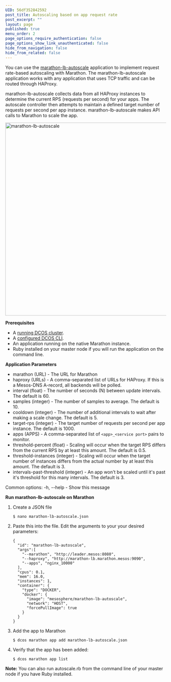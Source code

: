 ```yaml
---
UID: 56df352842592
post_title: Autoscaling based on app request rate
post_excerpt: ""
layout: page
published: true
menu_order: 2
page_options_require_authentication: false
page_options_show_link_unauthenticated: false
hide_from_navigation: false
hide_from_related: false
---
```

You can use the [marathon-lb-autoscale][1] application to implement request rate-based autoscaling with Marathon. The marathon-lb-autoscale application works with any application that uses TCP traffic and can be routed through HAProxy.

marathon-lb-autoscale collects data from all HAProxy instances to determine the current RPS (requests per second) for your apps. The autoscale controller then attempts to maintain a defined target number of requests per second per app instance. marathon-lb-autoscale makes API calls to Marathon to scale the app.

<a href="https://docs.mesosphere.com/wp-content/uploads/2015/12/marathon-lb-autoscale-1.png" rel="attachment wp-att-1259"><img src="https://docs.mesosphere.com/wp-content/uploads/2015/12/marathon-lb-autoscale-1.png" alt="marathon-lb-autoscale" width="552" height="604" class="alignnone size-full wp-image-1259" /></a>

**Prerequisites**

*   A [running DCOS cluster][2].
*   A [configured DCOS CLI][3].
*   An application running on the native Marathon instance.
*   Ruby installed on your master node if you will run the application on the command line.

**Application Parameters**

*   marathon (URL) - The URL for Marathon
*   haproxy (URLs) - A comma-separated list of URLs for HAProxy. If this is a Mesos-DNS A-record, all backends will be polled.
*   interval (float) - The number of seconds (N) between update intervals. The default is 60.
*   samples (integer) - The number of samples to average. The default is 10.
*   cooldown (integer) - The number of additional intervals to wait after making a scale change. The default is 5.
*   target-rps (integer) - The target number of requests per second per app instance. The default is 1000.
*   apps (APPS) - A comma-separated list of `<app>_<service port>` pairs to monitor.
*   threshold-percent (float) - Scaling will occur when the target RPS differs from the current RPS by at least this amount. The default is 0.5.
*   threshold-instances (integer) - Scaling will occur when the target number of instances differs from the actual number by at least this amount. The default is 3.
*   intervals-past-threshold (integer) - An app won't be scaled until it's past it's threshold for this many intervals. The default is 3.

Common options: -h, --help - Show this message

**Run marathon-lb-autoscale on Marathon**

1.  Create a JSON file
    
        $ nano marathon-lb-autoscale.json
        

2.  Paste this into the file. Edit the arguments to your your desired parameters:
    
        {
          "id": "marathon-lb-autoscale",
          "args":[
            "--marathon", "http://leader.mesos:8080",
            "--haproxy", "http://marathon-lb.marathon.mesos:9090",
            "--apps", "nginx_10000"
          ],
          "cpus": 0.1,
          "mem": 16.0,
          "instances": 1,
          "container": {
            "type": "DOCKER",
            "docker": {
              "image": "mesosphere/marathon-lb-autoscale",
              "network": "HOST",
              "forcePullImage": true
            }
          }
        }
        

3.  Add the app to Marathon
    
        $ dcos marathon app add marathon-lb-autoscale.json
        

4.  Verify that the app has been added:
    
        $ dcos marathon app list
        

**Note:** You can also run autoscale.rb from the command line of your master node if you have Ruby installed.

 [1]: https://github.com/mesosphere/marathon-lb-autoscale
 [2]: https://docs.mesosphere.com/install/awscluster/
 [3]: https://docs.mesosphere.com/install/cli/